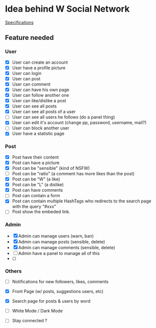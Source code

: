 # Idea behind W Social Network 

[Specifications](https://moodle.utbm.fr/pluginfile.php/280516/mod_resource/content/1/Cahier%20des%20Charges%20projet%202024%20S1.pdf)

## Feature needed

### User

- [x] User can create an account
- [x] User have a profile picture
- [x] User can login
- [x] User can post
- [x] User can comment
- [x] User can have his own page
- [x] User can follow another one
- [x] User can like/dislike a post
- [x] User can see all posts
- [x] User can see all posts of a user
- [ ] User can see all users he follows (do a panel thing)
- [x] User can edit it's account (change pp, password, username, mail?)
- [ ] User can block another user
- [x] User have a statistic page

### Post

- [x] Post have their content
- [x] Post can have a picture
- [x] Post can be "sensible" (kind of NSFW)
- [ ] Post can be "ratio" (a comment has more likes than the post)
- [x] Post can be "W" (a like)
- [x] Post can be "L" (a dislike)
- [x] Post can have comments
- [ ] Post can contain a form
- [x] Post can contain multiple HashTags who redirects to the search page with the query "#xxx"
- [ ] Post show the embeded link.

### Admin

- [x] Admin can manage users (warn, ban)
- [x] Admin can manage posts (sensible, delete)
- [x] Admin can manage comments (sensible, delete)
- [ ] Admin have a panel to manage all of this
- [ ] 

### Others

- [ ] Notifications for new followers, likes, comments
- [x] Front Page (w/ posts, suggestions users, etc)
- [x] Search page for posts & users by word
- [ ] White Mode / Dark Mode
- [ ] Stay connected ?

